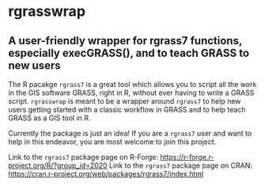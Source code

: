 # rgrasswrap
## A user-friendly wrapper for rgrass7 functions, especially execGRASS(), and to teach GRASS to new users

The R pacakge `rgrass7` is a great tool which allows you to script all the work in the GIS software GRASS, right in R, without ever having to write a GRASS script. `rgrasswrap` is meant to be a wrapper around `rgrass7` to help new users getting started with a classic workflow in GRASS and to help teach GRASS as a GIS tool in R. 

Currently the package is just an idea! If you are a `rgrass7` user and want to help in this endeavor, you are most welcome to join this project. 

Link to the `rgrass7` package page on R-Forge: https://r-forge.r-project.org/R/?group_id=2020
Link to the `rgrass7` package page on CRAN: https://cran.r-project.org/web/packages/rgrass7/index.html
